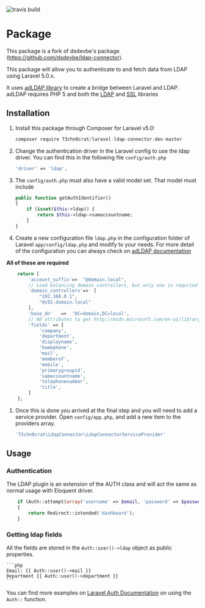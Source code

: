 ![travis build](https://travis-ci.org/T3chn0crat/laravel-ldap-connector.svg?branch=master)

# Package
This package is a fork of dsdevbe's package (https://github.com/dsdevbe/ldap-connector).

This package will allow you to authenticate to and fetch data from LDAP using Laravel 5.0.x.

It uses [adLDAP library](https://github.com/adldap/adLDAP) to create a bridge between Laravel and LDAP.  adLDAP requires PHP 5 and both the [LDAP](http://php.net/ldap) and [SSL](http://php.net/openssl) libraries

## Installation
1. Install this package through Composer for Laravel v5.0:
    ```js
    composer require T3chn0crat/laravel-ldap-connector:dev-master
    ```

1. Change the authentication driver in the Laravel config to use the ldap driver. You can find this in the following file `config/auth.php`

    ```php
    'driver' => 'ldap',
    ```

1. The `config/auth.php` must also have a valid model set.  That model must include

    ```php
    public function getAuthIdentifier()
    {
        if (isset($this->ldap)) {
            return $this->ldap->samaccountname;
        }
    }
    ```

1. Create a new configuration file `ldap.php` in the configuration folder of Laravel `app/config/ldap.php` and modify to your needs. For more detail of the configuration you can always check on [adLDAP documentation](http://adldap.sourceforge.net/wiki/doku.php?id=documentation_configuration)

  **All of these are required**
    
```php
    return [
    	'account_suffix'=>  "@domain.local",
        // Load balancing domain controllers, but only one is requried
    	'domain_controllers'=>  [
            "192.168.0.1", 
            "dc02.domain.local"
        ],
    	'base_dn'   =>  'DC=domain,DC=local',
        // AD attributes to get http://msdn.microsoft.com/en-us/library/windows/desktop/ms675090%28v=vs.85%29.aspx
        'fields' => [
            'company',
            'department',
            'displayname',
            'homephone',
            'mail',
            'memberof',
            'mobile',
            'primarygroupid',
            'samaccountname',
            'telephonenumber',
            'title',
        ]
    ];
```

1. Once this is done you arrived at the final step and you will need to add a service provider. Open `config/app.php`, and add a new item to the providers array.

	```php
	'T3chn0crat\LdapConnector\LdapConnectorServiceProvider'
	```

## Usage

### Authentication
The LDAP plugin is an extension of the AUTH class and will act the same as normal usage with Eloquent driver.


```php
    if (Auth::attempt(array('username' => $email, 'password' => $password)))
    {
        return Redirect::intended('dashboard');
    }
```
### Getting ldap fields

All the fields are stored in the `Auth::user()->ldap` object as public properties.

    ```php
    Email: {{ Auth::user()->mail }}
    Department {{ Auth::user()->department }}
    ```

You can find more examples on [Laravel Auth Documentation](http://laravel.com/docs/master/authentication) on using the `Auth::` function.

